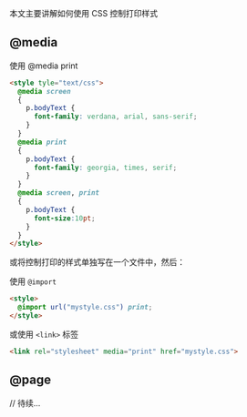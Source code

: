 <script type="application/ld+json">
{
  "@type": "Article",
  "headline": "CSS 控制打印样式",
  "name": "css-print",
  "url": "https://github.com/cnlon/posts/blob/master/css-print.md",
  "dateCreated": "2017-01-31",
  "dateModified": "2017-02-06",
  "datePublished": "2017-01-31"
}
</script>


本文主要讲解如何使用 CSS 控制打印样式

## @media

使用 @media print

```html
<style tyle="text/css">
  @media screen
  {
    p.bodyText {
      font-family: verdana, arial, sans-serif;
    }
  }
  @media print
  {
    p.bodyText {
      font-family: georgia, times, serif;
    }
  }
  @media screen, print
  {
    p.bodyText {
      font-size:10pt;
    }
  }
</style>
```

或将控制打印的样式单独写在一个文件中，然后：

使用 `@import`

```html
<style>
  @import url("mystyle.css") print;
</style>
```

或使用 `<link>` 标签

```html
<link rel="stylesheet" media="print" href="mystyle.css">
```

## @page

// 待续...
